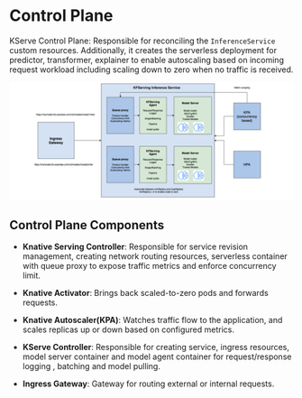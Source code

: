 # Control Plane
KServe Control Plane: Responsible for reconciling the `InferenceService` custom resources. Additionally, it creates the serverless deployment for predictor, transformer, explainer to enable
autoscaling based on incoming request workload including scaling down to zero when no traffic is received.

![Architect](../images/controlplane.png)

## Control Plane Components
- **Knative Serving Controller**: Responsible for service revision management, creating network routing resources, serverless container with queue proxy to expose traffic metrics and 
enforce concurrency limit. 

- **Knative Activator**: Brings back scaled-to-zero pods and forwards requests.

- **Knative Autoscaler(KPA)**: Watches traffic flow to the application, and scales replicas up or down based on configured metrics.

- **KServe Controller**: Responsible for creating service, ingress resources, model server container and model agent container for request/response logging
, batching and model pulling.

- **Ingress Gateway**: Gateway for routing external or internal requests.
